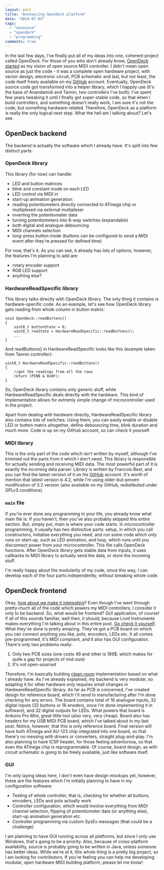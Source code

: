 ```yaml
---
layout: post
title: "Announcing OpenDeck platform"
date: "2014-07-03"
tags: 
  - "announce"
  - "opendeck"
  - "programming"
comments: true
---
```


In the last few days, I've finally put all of my ideas into one, coherent project called OpenDeck. For those of you who don't already know, [OpenDeck](https://www.youtube.com/watch?v=aMAuzVOpdlI) [started](https://www.youtube.com/watch?v=ChQUkpFITrs) as my vision of open source MIDI controller. I didn't mean open source as just the code - it was a complete open hardware project, with vector design, electronic circuit, PCB schematic and last, but not least, the code itself freely available on my [GitHub](https://github.com/shanteacontrols/) account. Eventually, OpenDeck source code got transformed into a helper library, which I happily use (it's the base of Anandamidi and Tannin, two controllers I've built). I've spent few years tweaking it until I finally got super-stable code, so that when I build controllers, and something doesn't really work, I am sure it's not the code, but something hardware-related. Therefore, OpenDeck as a platform is really the only logical next step. What the hell am I talking about? Let's see.

## OpenDeck backend

The backend is actually the software which I already have. It's split into few distinct parts:

### OpenDeck library

This library (for now) can handle:

* LED and button matrices
* blink and constant mode on each LED
* LED control via MIDI in
* start-up animation generation
* reading potentiometers directly connected to ATmega chip or multiplexed via external multiplexer
* inverting the potentiometer data
* turning potentiometers into 6-way switches (expandable)
* both digital and analogue debouncing
* MIDI channels selection
* long-press button mode (buttons can be configured to send a MIDI event after they're pressed for defined time)

For now, that's it. As you can see, it already has lots of options, however, the features I'm planning to add are:

- rotary encoder support
- RGB LED support
- anything else?

### HardwareReadSpecific library

This library talks directly with OpenDeck library. The only thing it contains is hardware-specific code. As an example, let's see how OpenDeck library gets reading from whole column in button matrix:

```
void OpenDeck::readButtons()
{
    uint8_t buttonState = 0;
    uint8_t rowState = HardwareReadSpecific::readButtons();
    ...
}
```

And readButtons() in HardwareReadSpecific looks like this (example taken from Tannin controller):

```
uint8_t HardwareReadSpecific::readButtons()
{
    //get the readings from all the rows
    return (PINB & 0x0F);
}
```

So, OpenDeck library contains only generic stuff, while HardwareReadSpecific deals directly with the hardware. This kind of implementation allows for extremly simple change of microcontroller used in the project.

Apart from dealing with hardware directly, HardwareReadSpecific library also contains lots of switches. Using them, you can easily enable or disable LED or button matrix altogether, define debouncing time, blink duration and much more. Code is up on my GitHub account, so can check it yourself.

### MIDI library

This is the only part of the code which isn't written by myself, although I've trimmed out the parts from it which I don't need. This library is responsible for actually sending and receiving MIDI data. The most powerful part of it is exactly the incoming data parser. Library is written by Francois Best, and you can find the latest version of it on his [GitHub](https://github.com/FortySevenEffects/arduino_midi_library) account. It's worth of mention that latest version is 4.2, while I'm using older-but-proven modification of 3.2 version (also available on my GitHub, redistibuted under GPLv3 conditions).

### `main` file

If you're ever done any programming in your life, you already know what main file is. If you haven't, then you've also probably skipped this entire section. But, simply put, main is where your code starts. In microcontroller programming, it usually has two distinctive parts: setup, in which you call constructors, initialise everything you need, and run some code which only runs on start-up, such as LED animation, and loop, which runs until you disconnect power from your microcontroller. This file calls OpenDeck functions. After OpenDeck library gets stable data from inputs, it uses callbacks to MIDI library to actually send the data, or store the incoming stuff.

I'm really happy about the modularity of my code, since this way, I can develop each of the four parts independently, without breaking whole code.

## OpenDeck frontend

Okay, [how about we make it interesting](http://youtu.be/GhqXWybI6xQ?t=1m21s)? Even though I've went through pretty-much all of the code which powers my MIDI controllers, I consider it only to be backend. So, what would be frontend? GUI application, of course! If all of this sounds familiar, well then, it should, because Livid Instruments makes everything I'm talking about in this entire post. [Go check it yourself](http://lividinstruments.com/hardware_builder.php). What they've done is pretty amazing. They've got a PCB board on which you can connect anything you like, pots, encoders, LEDs etc. It all comes pre-programmed, it's MIDI compliant, and it also has GUI configuration. There's only two problems really:

1. Only two PCB sizes (one costs 49 and other is 189$, which makes for quite a gap for projects of mid-size)
2. It's not open-sourced

Therefore, I'm basically building [clean-room](http://en.wikipedia.org/wiki/Clean_room_design) implementation based on what I already have. As I've already explained, my backend is very modular, so adapting it for other hardware only requires small changes in HardwareReadSpecific library. As far as PCB is concerned, I've created design for reference board, which I'll send to manufacturing after I'm done checking for any errors. The board contains total of 16 analogue inputs, 32 digital inputs (32 buttons or 16 enoders, once I'm done implementing it in software), and 32 digital outputs for LEDs. What powers that board is Arduino Pro Mini, great little tool (also very, very cheap). Board also has headers for my USB MIDI PCB board, which I've talked about in my last post. Notice, however, that this is only reference board. Final version will have both ATmega and AU-123 chip integrated into one board, so that there's no messing with drivers or converters, straight plug-and-play. I'm also planning to have ICSP header, for those feeling adventurous, so that even the ATmega chip is reprogrammable. Of course, board design, as with circuit schematic is going to be freely available, just like software itself.

### GUI

I'm only laying ideas here, I don't even have design mockups yet, however, these are the features which I'm initially planning to have in my configuration software:

- Testing of whole controller, that is, checking for whether all buttons, encoders, LEDs and pots actually work
- Controller configuration, which would involve everything from MIDI channel selection, flipping of potentiometer data (or anything else), start-up animation generation etc.
- Controller programming via custom SysEx messages (that could be a challenge)

I am planning to have GUI running across all platforms, but since I only use Windows, that's going to be a priority. Also, because of cross-platform availability, source is probably going to be written in Java, unless someone has better ideas. While we're at it, this whole thing is a pretty big project, so I am looking for contributors. If you're feeling you can help me developing modular, open hardware MIDI building platform, please let me know!
